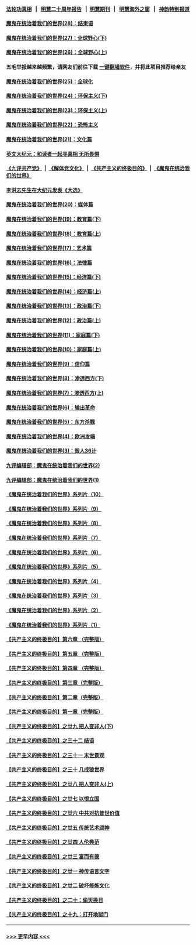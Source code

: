#### [法轮功真相](https://github.com/gfw-breaker/truth/blob/master/README.md?t=0) &nbsp;&nbsp;|&nbsp;&nbsp; [明慧二十周年报告](https://github.com/gfw-breaker/mh-reports/blob/master/README.md?t=0) &nbsp;&nbsp;|&nbsp;&nbsp;[明慧期刊](https://github.com/gfw-breaker/mh-qikan) &nbsp;&nbsp;|&nbsp;&nbsp; [明慧海外之窗](https://github.com/gfw-breaker/mh-news/blob/master/README.md?t=0) &nbsp;&nbsp;|&nbsp;&nbsp; [神韵特别报道](https://github.com/gfw-breaker/mh-news/blob/master/shenyun.md?t=0)
#### [魔鬼在统治着我们的世界(28)：结束语](../pages/nsc422/n10936246.md?t=06230302) 
#### [魔鬼在统治着我们的世界(27)：全球野心(下)](../pages/nsc422/n10928319.md?t=06230302) 
#### [魔鬼在统治着我们的世界(26)：全球野心(上)](../pages/nsc422/n10900318.md?t=06230302) 
#### 五毛举报越来越频繁，请网友们前往下载 [一键翻墙软件](https://github.com/gfw-breaker/ssr-accounts)，并将此项目推荐给亲友
#### [魔鬼在统治着我们的世界(25)：全球化](../pages/nsc422/n10788205.md?t=06230302) 
#### [魔鬼在统治着我们的世界(24)：环保主义(下)](../pages/nsc422/n10695307.md?t=06230302) 
#### [魔鬼在统治着我们的世界(23)：环保主义(上)](../pages/nsc422/n10688613.md?t=06230302) 
#### [魔鬼在统治着我们的世界(22)：恐怖主义](../pages/nsc422/n10614727.md?t=06230302) 
#### [魔鬼在统治着我们的世界(21)：文化篇](../pages/nsc422/n10597706.md?t=06230302) 
#### [英文大纪元：和读者一起寻真相 无所畏惧](../pages/nsc422/n12542027.md?t=06230302) 
#### [《九评共产党》](https://github.com/begood0513/9ping.md/blob/master/README.md) &nbsp;|&nbsp; [《解体党文化》](../../../../jtdwh.md/blob/master/README.md)  &nbsp;|&nbsp; [《共产主义的终极目的》](../../../../gczydzjmd.md/blob/master/README.md) &nbsp;|&nbsp; [《魔鬼在统治我们的世界》](../../../../mgztzwmdsj.md/blob/master/README.md) 
#### [李洪志先生在大纪元发表《大选》](../pages/nsc422/n12534746.md?t=06230302) 
#### [魔鬼在统治着我们的世界(20)：媒体篇](../pages/nsc422/n10586579.md?t=06230302) 
#### [魔鬼在统治着我们的世界(19)：教育篇(下)](../pages/nsc422/n10564808.md?t=06230302) 
#### [魔鬼在统治着我们的世界(18)：教育篇(上)](../pages/nsc422/n10526970.md?t=06230302) 
#### [魔鬼在统治着我们的世界(17)：艺术篇](../pages/nsc422/n10499093.md?t=06230302) 
#### [魔鬼在统治着我们的世界(16)：法律篇](../pages/nsc422/n10485969.md?t=06230302) 
#### [魔鬼在统治着我们的世界(15)：经济篇(下)](../pages/nsc422/n10469975.md?t=06230302) 
#### [魔鬼在统治着我们的世界(14)：经济篇(上)](../pages/nsc422/n10457370.md?t=06230302) 
#### [魔鬼在统治着我们的世界(13)：政治篇(下)](../pages/nsc422/n10448270.md?t=06230302) 
#### [魔鬼在统治着我们的世界(12)：政治篇(上)](../pages/nsc422/n10444576.md?t=06230302) 
#### [魔鬼在统治着我们的世界(11)：家庭篇(下)](../pages/nsc422/n10440961.md?t=06230302) 
#### [魔鬼在统治着我们的世界(10)：家庭篇(上)](../pages/nsc422/n10435448.md?t=06230302) 
#### [魔鬼在统治着我们的世界(9)：信仰篇](../pages/nsc422/n10432159.md?t=06230302) 
#### [魔鬼在统治着我们的世界(8)：渗透西方(下)](../pages/nsc422/n10429603.md?t=06230302) 
#### [魔鬼在统治着我们的世界(7)：渗透西方(上)](../pages/nsc422/n10426013.md?t=06230302) 
#### [魔鬼在统治着我们的世界(6)：输出革命](../pages/nsc422/n10421536.md?t=06230302) 
#### [魔鬼在统治着我们的世界(5)：东方杀戮](../pages/nsc422/n10417707.md?t=06230302) 
#### [魔鬼在统治着我们的世界(4)：欧洲发端](../pages/nsc422/n10414890.md?t=06230302) 
#### [魔鬼在统治着我们的世界(3)：毁人36计](../pages/nsc422/n10411583.md?t=06230302) 
#### [九评编辑部：魔鬼在统治着我们的世界(2)](../pages/nsc422/n10410036.md?t=06230302) 
#### [九评编辑部：魔鬼在统治着我们的世界(1)](../pages/nsc422/n10406825.md?t=06230302) 
#### [《魔鬼在统治着我们的世界》系列片（10）](../pages/nsc422/n12292670.md?t=06230302) 
#### [《魔鬼在统治着我们的世界》系列片（9）](../pages/nsc422/n12290859.md?t=06230302) 
#### [《魔鬼在统治着我们的世界》系列片（8）](../pages/nsc422/n12287445.md?t=06230302) 
#### [《魔鬼在统治着我们的世界》系列片（7）](../pages/nsc422/n12283425.md?t=06230302) 
#### [《魔鬼在统治着我们的世界》系列片（6）](../pages/nsc422/n12282314.md?t=06230302) 
#### [《魔鬼在统治着我们的世界》系列片（5）](../pages/nsc422/n12281419.md?t=06230302) 
#### [《魔鬼在统治着我们的世界》系列片（4）](../pages/nsc422/n12274024.md?t=06230302) 
#### [《魔鬼在统治着我们的世界》系列片（3）](../pages/nsc422/n12271322.md?t=06230302) 
#### [《魔鬼在统治着我们的世界》系列片（2）](../pages/nsc422/n12269049.md?t=06230302) 
#### [《魔鬼在统治着我们的世界》系列片（1）](../pages/nsc422/n12267575.md?t=06230302) 
#### [【共产主义的终极目的】第六章 （完整版）](../pages/nsc422/n11428913.md?t=06230302) 
#### [【共产主义的终极目的】第五章 （完整版）](../pages/nsc422/n11428912.md?t=06230302) 
#### [【共产主义的终极目的】第四章 （完整版）](../pages/nsc422/n11428907.md?t=06230302) 
#### [【共产主义的终极目的】第三章（完整版）](../pages/nsc422/n11428848.md?t=06230302) 
#### [【共产主义的终极目的】第二章（完整版）](../pages/nsc422/n11428831.md?t=06230302) 
#### [【共产主义的终极目的】第一章（完整版）](../pages/nsc422/n11417651.md?t=06230302) 
#### [【共产主义的终极目的】之廿九 把人变非人(下)](../pages/nsc422/n11344140.md?t=06230302) 
#### [【共产主义的终极目的】之三十二 结语](../pages/nsc422/n11360535.md?t=06230302) 
#### [【共产主义的终极目的】之三十一 末世景观](../pages/nsc422/n11351129.md?t=06230302) 
#### [【共产主义的终极目的】之三十 几成狼世界](../pages/nsc422/n11348280.md?t=06230302) 
#### [【共产主义的终极目的】之廿八 把人变非人(上)](../pages/nsc422/n11340492.md?t=06230302) 
#### [【共产主义的终极目的】之廿七 以恨立国](../pages/nsc422/n11336944.md?t=06230302) 
#### [【共产主义的终极目的】之廿六 中共对抗普世价值](../pages/nsc422/n11324785.md?t=06230302) 
#### [【共产主义的终极目的】之廿五 传统艺术颂神](../pages/nsc422/n11296396.md?t=06230302) 
#### [【共产主义的终极目的】之廿四 人伦典范](../pages/nsc422/n11296397.md?t=06230302) 
#### [【共产主义的终极目的】之廿三 富而有德](../pages/nsc422/n11283598.md?t=06230302) 
#### [【共产主义的终极目的】之廿一 神传语言文字](../pages/nsc422/n11263265.md?t=06230302) 
#### [【共产主义的终极目的】之廿二 破坏修炼文化](../pages/nsc422/n11245728.md?t=06230302) 
#### [【共产主义的终极目的】之二十：偷天换日](../pages/nsc422/n11238846.md?t=06230302) 
#### [【共产主义的终极目的】之十九：打开地狱门](../pages/nsc422/n11206376.md?t=06230302) 

----
#### [ >>> 更早内容 <<< ](../indexes/nsc422-earlier.md)
